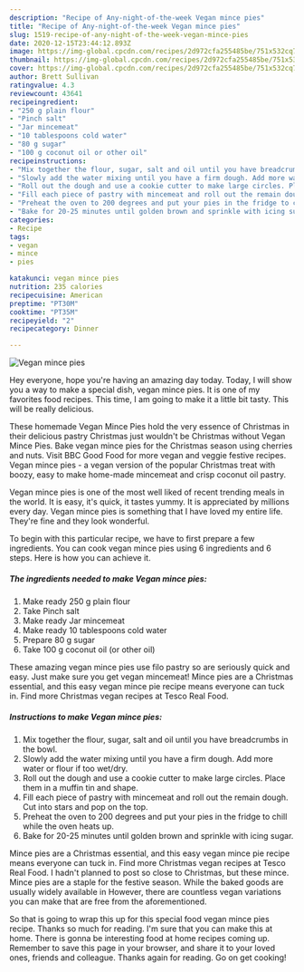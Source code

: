 ```yaml
---
description: "Recipe of Any-night-of-the-week Vegan mince pies"
title: "Recipe of Any-night-of-the-week Vegan mince pies"
slug: 1519-recipe-of-any-night-of-the-week-vegan-mince-pies
date: 2020-12-15T23:44:12.893Z
image: https://img-global.cpcdn.com/recipes/2d972cfa255485be/751x532cq70/vegan-mince-pies-recipe-main-photo.jpg
thumbnail: https://img-global.cpcdn.com/recipes/2d972cfa255485be/751x532cq70/vegan-mince-pies-recipe-main-photo.jpg
cover: https://img-global.cpcdn.com/recipes/2d972cfa255485be/751x532cq70/vegan-mince-pies-recipe-main-photo.jpg
author: Brett Sullivan
ratingvalue: 4.3
reviewcount: 43641
recipeingredient:
- "250 g plain flour"
- "Pinch salt"
- "Jar mincemeat"
- "10 tablespoons cold water"
- "80 g sugar"
- "100 g coconut oil or other oil"
recipeinstructions:
- "Mix together the flour, sugar, salt and oil until you have breadcrumbs in the bowl."
- "Slowly add the water mixing until you have a firm dough. Add more water or flour if too wet/dry."
- "Roll out the dough and use a cookie cutter to make large circles. Place them in a muffin tin and shape."
- "Fill each piece of pastry with mincemeat and roll out the remain dough. Cut into stars and pop on the top."
- "Preheat the oven to 200 degrees and put your pies in the fridge to chill while the oven heats up."
- "Bake for 20-25 minutes until golden brown and sprinkle with icing sugar."
categories:
- Recipe
tags:
- vegan
- mince
- pies

katakunci: vegan mince pies 
nutrition: 235 calories
recipecuisine: American
preptime: "PT30M"
cooktime: "PT35M"
recipeyield: "2"
recipecategory: Dinner

---
```



![Vegan mince pies](https://img-global.cpcdn.com/recipes/2d972cfa255485be/751x532cq70/vegan-mince-pies-recipe-main-photo.jpg)

Hey everyone, hope you're having an amazing day today. Today, I will show you a way to make a special dish, vegan mince pies. It is one of my favorites food recipes. This time, I am going to make it a little bit tasty. This will be really delicious.

These homemade Vegan Mince Pies hold the very essence of Christmas in their delicious pastry Christmas just wouldn&#39;t be Christmas without Vegan Mince Pies. Bake vegan mince pies for the Christmas season using cherries and nuts. Visit BBC Good Food for more vegan and veggie festive recipes. Vegan mince pies - a vegan version of the popular Christmas treat with boozy, easy to make home-made mincemeat and crisp coconut oil pastry.

Vegan mince pies is one of the most well liked of recent trending meals in the world. It is easy, it's quick, it tastes yummy. It is appreciated by millions every day. Vegan mince pies is something that I have loved my entire life. They're fine and they look wonderful.


To begin with this particular recipe, we have to first prepare a few ingredients. You can cook vegan mince pies using 6 ingredients and 6 steps. Here is how you can achieve it.

<!--inarticleads1-->

##### The ingredients needed to make Vegan mince pies:

1. Make ready 250 g plain flour
1. Take Pinch salt
1. Make ready Jar mincemeat
1. Make ready 10 tablespoons cold water
1. Prepare 80 g sugar
1. Take 100 g coconut oil (or other oil)


These amazing vegan mince pies use filo pastry so are seriously quick and easy. Just make sure you get vegan mincemeat! Mince pies are a Christmas essential, and this easy vegan mince pie recipe means everyone can tuck in. Find more Christmas vegan recipes at Tesco Real Food. 

<!--inarticleads2-->

##### Instructions to make Vegan mince pies:

1. Mix together the flour, sugar, salt and oil until you have breadcrumbs in the bowl.
1. Slowly add the water mixing until you have a firm dough. Add more water or flour if too wet/dry.
1. Roll out the dough and use a cookie cutter to make large circles. Place them in a muffin tin and shape.
1. Fill each piece of pastry with mincemeat and roll out the remain dough. Cut into stars and pop on the top.
1. Preheat the oven to 200 degrees and put your pies in the fridge to chill while the oven heats up.
1. Bake for 20-25 minutes until golden brown and sprinkle with icing sugar.


Mince pies are a Christmas essential, and this easy vegan mince pie recipe means everyone can tuck in. Find more Christmas vegan recipes at Tesco Real Food. I hadn&#39;t planned to post so close to Christmas, but these mince. Mince pies are a staple for the festive season. While the baked goods are usually widely available in However, there are countless vegan variations you can make that are free from the aforementioned. 

So that is going to wrap this up for this special food vegan mince pies recipe. Thanks so much for reading. I'm sure that you can make this at home. There is gonna be interesting food at home recipes coming up. Remember to save this page in your browser, and share it to your loved ones, friends and colleague. Thanks again for reading. Go on get cooking!
